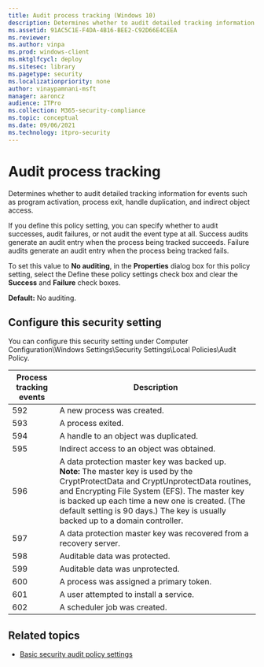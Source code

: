 ```yaml
---
title: Audit process tracking (Windows 10)
description: Determines whether to audit detailed tracking information for events such as program activation, process exit, handle duplication, and indirect object access.
ms.assetid: 91AC5C1E-F4DA-4B16-BEE2-C92D66E4CEEA
ms.reviewer: 
ms.author: vinpa
ms.prod: windows-client
ms.mktglfcycl: deploy
ms.sitesec: library
ms.pagetype: security
ms.localizationpriority: none
author: vinaypamnani-msft
manager: aaroncz
audience: ITPro
ms.collection: M365-security-compliance
ms.topic: conceptual
ms.date: 09/06/2021
ms.technology: itpro-security
---
```


# Audit process tracking


Determines whether to audit detailed tracking information for events such as program activation, process exit, handle duplication, and indirect object access.

If you define this policy setting, you can specify whether to audit successes, audit failures, or not audit the event type at all. Success audits generate an audit entry when the process being tracked succeeds. Failure audits generate an audit entry when the process being tracked fails.

To set this value to **No auditing**, in the **Properties** dialog box for this policy setting, select the Define these policy settings check box and clear the **Success** and **Failure** check boxes.

**Default:** No auditing.

## Configure this security setting

You can configure this security setting under Computer Configuration\\Windows Settings\\Security Settings\\Local Policies\\Audit Policy.

| Process tracking events | Description |
| - | - |
| 592 | A new process was created.| 
| 593 | A process exited. |
| 594 | A handle to an object was duplicated.| 
| 595 | Indirect access to an object was obtained.| 
| 596 | A data protection master key was backed up.<br>**Note:**  The master key is used by the CryptProtectData and CryptUnprotectData routines, and Encrypting File System (EFS). The master key is backed up each time a new one is created. (The default setting is 90 days.) The key is usually backed up to a domain controller.|
| 597 | A data protection master key was recovered from a recovery server.| 
| 598 | Auditable data was protected. |
| 599 | Auditable data was unprotected.| 
| 600 | A process was assigned a primary token.| 
| 601 | A user attempted to install a service. |
| 602 | A scheduler job was created. |
 
## Related topics

- [Basic security audit policy settings](basic-security-audit-policy-settings.md)
 
 
